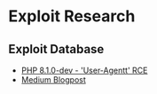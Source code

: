 # Exploit Research


## Exploit Database 


- [PHP 8.1.0-dev - 'User-Agentt' RCE](https://www.exploit-db.com/exploits/49933) 
- [Medium Blogpost](https://amsghimire.medium.com/php-8-1-0-dev-backdoor-cb224e7f5914) 

